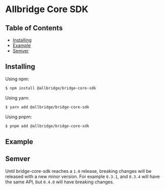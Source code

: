 # Allbridge Core SDK

## Table of Contents

  - [Installing](#installing)
  - [Example](#example)
  - [Semver](#semver)

## Installing

Using npm:

```bash
$ npm install @allbridge/bridge-core-sdk
```

Using yarn:

```bash
$ yarn add @allbridge/bridge-core-sdk
```

Using pnpm:

```bash
$ pnpm add @allbridge/bridge-core-sdk
```

## Example

## Semver

Until bridge-core-sdk reaches a `1.0` release, breaking changes will be released with a new minor version. For example `0.3.1`, and `0.3.4` will have the same API, but `0.4.0` will have breaking changes.
